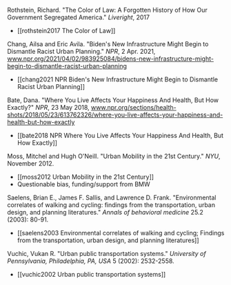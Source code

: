 Rothstein, Richard. "The Color of Law: A Forgotten History of How Our Government Segregated America." *Liveright*, 2017
- [[rothstein2017 The Color of Law]]

Chang, Ailsa and Eric Avila. "Biden's New Infrastructure Might Begin to Dismantle Racist Urban Planning." *NPR*, 2 Apr. 2021, www.npr.org/2021/04/02/983925084/bidens-new-infrastructure-might-begin-to-dismantle-racist-urban-planning
- [[chang2021 NPR Biden's New Infrastructure Might Begin to Dismantle Racist Urban Planning]]

Bate, Dana. "Where You Live Affects Your Happiness And Health, But How Exactly?" *NPR*, 23 May 2018, www.npr.org/sections/health-shots/2018/05/23/613762326/where-you-live-affects-your-happiness-and-health-but-how-exactly
- [[bate2018 NPR Where You Live Affects Your Happiness And Health, But How Exactly]]

Moss, Mitchel and Hugh O'Neill. "Urban Mobility in the 21st Century." *NYU*, November 2012.
- [[moss2012 Urban Mobility in the 21st Century]]
- Questionable bias, funding/support from BMW

Saelens, Brian E., James F. Sallis, and Lawrence D. Frank. "Environmental correlates of walking and cycling: findings from the transportation, urban design, and planning literatures." _Annals of behavioral medicine_ 25.2 (2003): 80-91.
- [[saelens2003 Environmental correlates of walking and cycling; Findings from the transportation, urban design, and planning literatures]]

Vuchic, Vukan R. "Urban public transportation systems." _University of Pennsylvania, Philadelphia, PA, USA_ 5 (2002): 2532-2558.
- [[vuchic2002 Urban public transportation systems]]
